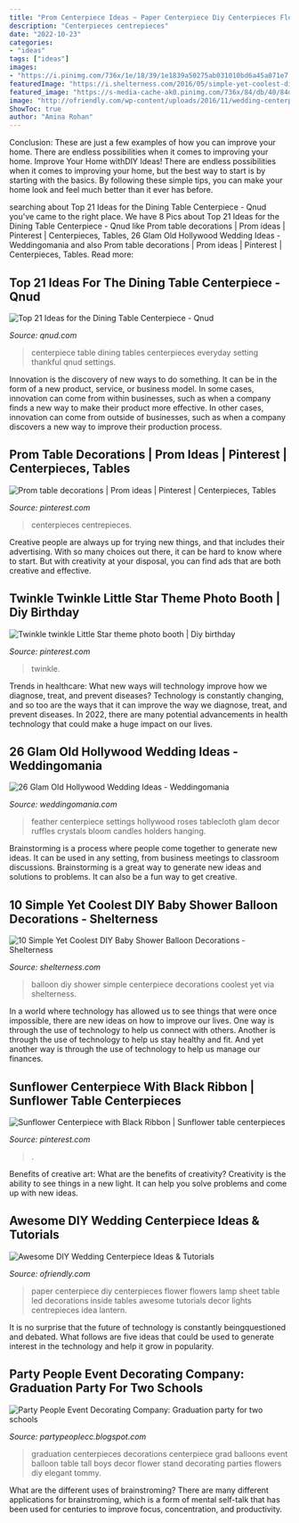 ```yaml
---
title: "Prom Centerpiece Ideas ~ Paper Centerpiece Diy Centerpieces Flower Flowers Lamp Sheet Table Led Decorations Inside Tables Awesome Tutorials Decor Lights Centrepieces Idea Lantern"
description: "Centerpieces centrepieces"
date: "2022-10-23"
categories:
- "ideas"
tags: ["ideas"]
images:
- "https://i.pinimg.com/736x/1e/18/39/1e1839a50275ab031010bd6a45a071e7.jpg"
featuredImage: "https://i.shelterness.com/2016/05/simple-yet-coolest-diy-baby-shower-balloon-decorations-7.jpg"
featured_image: "https://s-media-cache-ak0.pinimg.com/736x/84/db/40/84db40e53ecf209f2ce9d98dab0b8a09.jpg"
image: "http://ofriendly.com/wp-content/uploads/2016/11/wedding-centerpiece/29-diy-wedding-centerpiece-ideas.jpg"
ShowToc: true
author: "Amina Rohan"
---
```



Conclusion: These are just a few examples of how you can improve your home. There are endless possibilities when it comes to improving your home.
Improve Your Home withDIY Ideas!
There are endless possibilities when it comes to improving your home, but the best way to start is by starting with the basics. By following these simple tips, you can make your home look and feel much better than it ever has before.

	

		
searching about Top 21 Ideas for the Dining Table Centerpiece - Qnud you've came to the right place. We have 8 Pics about Top 21 Ideas for the Dining Table Centerpiece - Qnud like Prom table decorations | Prom ideas | Pinterest | Centerpieces, Tables, 26 Glam Old Hollywood Wedding Ideas - Weddingomania and also Prom table decorations | Prom ideas | Pinterest | Centerpieces, Tables. Read more:
		
    
## Top 21 Ideas For The Dining Table Centerpiece - Qnud

<img loading=lazy src="https://qnud.com/wp-content/uploads/Centerpiece-Ideas-1024x768.jpg" onerror="this.onerror=null;this.src='https://tse1.mm.bing.net/th?id=OIP.SOzV9viFBXJBlzFD88vkSwHaFj&amp;pid=15.1';" alt="Top 21 Ideas for the Dining Table Centerpiece - Qnud">

_Source: qnud.com_

>centerpiece table dining tables centerpieces everyday setting thankful qnud settings. 

	

Innovation is the discovery of new ways to do something. It can be in the form of a new product, service, or business model. In some cases, innovation can come from within businesses, such as when a company finds a new way to make their product more effective. In other cases, innovation can come from outside of businesses, such as when a company discovers a new way to improve their production process.

    
## Prom Table Decorations | Prom Ideas | Pinterest | Centerpieces, Tables

<img loading=lazy src="https://s-media-cache-ak0.pinimg.com/736x/84/db/40/84db40e53ecf209f2ce9d98dab0b8a09.jpg" onerror="this.onerror=null;this.src='https://tse4.mm.bing.net/th?id=OIP.mRUavC1LQkpaGDYL373-oAHaHa&amp;pid=15.1';" alt="Prom table decorations | Prom ideas | Pinterest | Centerpieces, Tables">

_Source: pinterest.com_

>centerpieces centrepieces. 

	

Creative people are always up for trying new things, and that includes their advertising. With so many choices out there, it can be hard to know where to start. But with creativity at your disposal, you can find ads that are both creative and effective.

    
## Twinkle Twinkle Little Star Theme Photo Booth | Diy Birthday

<img loading=lazy src="https://i.pinimg.com/originals/c4/27/18/c4271845f07e0bd98cfbe2f7a7069f3c.jpg" onerror="this.onerror=null;this.src='https://tse1.mm.bing.net/th?id=OIP.87NAbI3rNIR7Etdlk-Fk2wHaJ4&amp;pid=15.1';" alt="Twinkle twinkle Little Star theme photo booth | Diy birthday">

_Source: pinterest.com_

>twinkle. 

	

Trends in healthcare: What new ways will technology improve how we diagnose, treat, and prevent diseases?
Technology is constantly changing, and so too are the ways that it can improve the way we diagnose, treat, and prevent diseases. In 2022, there are many potential advancements in health technology that could make a huge impact on our lives.

    
## 26 Glam Old Hollywood Wedding Ideas - Weddingomania

<img loading=lazy src="https://i.weddingomania.com/2017/10/18-a-black-red-and-whiet-tablescape-with-a-feather-centerpiece-red-roses-and-chargers-and-black-and-white-settings.jpg" onerror="this.onerror=null;this.src='https://tse3.mm.bing.net/th?id=OIP.k_BfQwCPgE79G2c2qY-85gHaLH&amp;pid=15.1';" alt="26 Glam Old Hollywood Wedding Ideas - Weddingomania">

_Source: weddingomania.com_

>feather centerpiece settings hollywood roses tablecloth glam decor ruffles crystals bloom candles holders hanging. 

	

Brainstorming is a process where people come together to generate new ideas. It can be used in any setting, from business meetings to classroom discussions. Brainstorming is a great way to generate new ideas and solutions to problems. It can also be a fun way to get creative.

    
## 10 Simple Yet Coolest DIY Baby Shower Balloon Decorations - Shelterness

<img loading=lazy src="https://i.shelterness.com/2016/05/simple-yet-coolest-diy-baby-shower-balloon-decorations-7.jpg" onerror="this.onerror=null;this.src='https://tse4.mm.bing.net/th?id=OIP.YFkqqzB-vWBIyv6iZ5FEZQAAAA&amp;pid=15.1';" alt="10 Simple Yet Coolest DIY Baby Shower Balloon Decorations - Shelterness">

_Source: shelterness.com_

>balloon diy shower simple centerpiece decorations coolest yet via shelterness. 

	

In a world where technology has allowed us to see things that were once impossible, there are new ideas on how to improve our lives. One way is through the use of technology to help us connect with others. Another is through the use of technology to help us stay healthy and fit. And yet another way is through the use of technology to help us manage our finances.

    
## Sunflower Centerpiece With Black Ribbon | Sunflower Table Centerpieces

<img loading=lazy src="https://i.pinimg.com/736x/1e/18/39/1e1839a50275ab031010bd6a45a071e7.jpg" onerror="this.onerror=null;this.src='https://tse1.mm.bing.net/th?id=OIP.lzX_ATQym8XWkiNmXniLsQHaLH&amp;pid=15.1';" alt="Sunflower Centerpiece with Black Ribbon | Sunflower table centerpieces">

_Source: pinterest.com_

>. 

	

Benefits of creative art: What are the benefits of creativity?
Creativity is the ability to see things in a new light. It can help you solve problems and come up with new ideas.

    
## Awesome DIY Wedding Centerpiece Ideas &amp; Tutorials

<img loading=lazy src="http://ofriendly.com/wp-content/uploads/2016/11/wedding-centerpiece/29-diy-wedding-centerpiece-ideas.jpg" onerror="this.onerror=null;this.src='https://tse3.mm.bing.net/th?id=OIP.iPNnKtL9F5QcVbSPoVXPzQHaO0&amp;pid=15.1';" alt="Awesome DIY Wedding Centerpiece Ideas &amp; Tutorials">

_Source: ofriendly.com_

>paper centerpiece diy centerpieces flower flowers lamp sheet table led decorations inside tables awesome tutorials decor lights centrepieces idea lantern. 

	

It is no surprise that the future of technology is constantly beingquestioned and debated. What follows are five ideas that could be used to generate interest in the technology and help it grow in popularity.

    
## Party People Event Decorating Company: Graduation Party For Two Schools

<img loading=lazy src="http://2.bp.blogspot.com/-MoMNNOfADc0/ThuNUd0rRaI/AAAAAAAACFk/wix6ck-6alU/s1600/Grad%2BTall%2BCenterpiece%2BJenkins.JPG" onerror="this.onerror=null;this.src='https://tse2.mm.bing.net/th?id=OIP.8607WyX2b64NOEeM8Cn__QHaPO&amp;pid=15.1';" alt="Party People Event Decorating Company: Graduation party for two schools">

_Source: partypeoplecc.blogspot.com_

>graduation centerpieces decorations centerpiece grad balloons event balloon table tall boys decor flower stand decorating parties flowers diy elegant tommy. 

	

What are the different uses of brainstroming?
There are many different applications for brainstroming, which is a form of mental self-talk that has been used for centuries to improve focus, concentration, and productivity.

